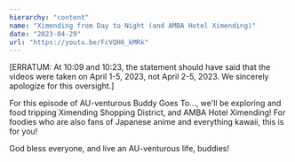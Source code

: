 ```yaml
---
hierarchy: "content"
name: "Ximending from Day to Night (and AMBA Hotel Ximending)"
date: "2023-04-29"
url: "https://youtu.be/FcVQH6_kMRk"
---
```


[ERRATUM: At 10:09 and 10:23, the statement should have said that the videos were taken on April 1-5, 2023, not April 2-5, 2023. We sincerely apologize for this oversight.]

For this episode of AU-venturous Buddy Goes To..., we'll be exploring and food tripping Ximending Shopping District, and AMBA Hotel Ximending! For foodies who are also fans of Japanese anime and everything kawaii, this is for you!

God bless everyone, and live an AU-venturous life, buddies!
